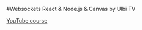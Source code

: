 #Websockets React & Node.js & Canvas by Ulbi TV

[YouTube course](https://www.youtube.com/watch?v=KVeMsy4qCdg)